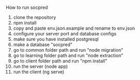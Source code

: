 How to run socpred
1. clone the repository
2. npm install
3. copy and paste env.json.example and rename to env.json
4. configure your server port and database configs
5. make sure you have installed postgresql
6. make a database "socpred"
7. go to common folder path and run "node migration"
8. go to learning folder path and run "node extraction"
9. go to client folder path and run "npm install"
10. run the server (node app)
11. run the client (ng serve)